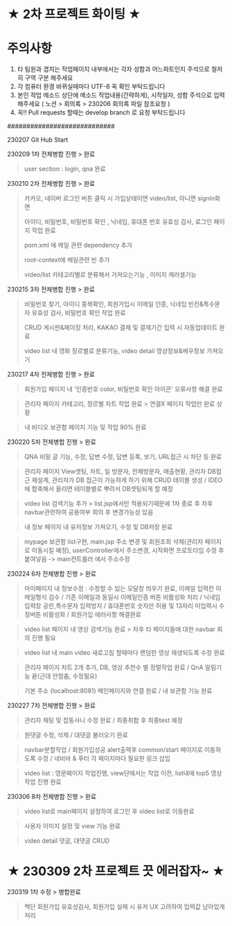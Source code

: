 # ★ 2차 프로젝트 화이팅 ★

# 주의사항
1. 타 팀원과 겹치는 작업페이지 내부에서는 각자 성함과 어느파트인지 주석으로 철저히 구역 구분 해주세요
2. 각 컴퓨터 환경 바뀌실때마다 UTF-8 꼭 확인 부탁드립니다
3. 본인 작업 메소드 상단에 메소드 작업내용(간략하게), 시작일자, 성함 주석으로 입력해주세요 ( 노션 > 회의록 > 230206 회의록 파일 참조요청 )
4. 꼭!! Pull requests 할때는 develop branch 로 요청 부탁드립니다

############################

230207 Git Hub Start

230209 1차 전체병합 진행 > 완료
> user section : login, qna 완료
  
230210 2차 전체병합 진행 > 완료
> 카카오, 네이버 로그인 버튼 클릭 시 가입상태이면 video/list, 아니면 signin화면
> 
> 아이디, 비밀번호, 비밀번호 확인 , 닉네임, 휴대폰 번호 유효성 검사, 로그인 페이지 작업 완료
> 
> pom.xml 에 메일 관련 dependency 추가
> 
> root-context에 메일관련 빈 추가
> 
> video/list 카테고리별로 분류해서 가져오는기능 , 이미지 캐러셀기능
  
230215 3차 전체병합 진행 > 완료
> 비밀번호 찾기, 아이디 중복확인, 회원가입시 이메일 인증, 닉네임 빈칸&특수문자 유효성 검사, 비밀번호 확인 작업 완료
> 
> CRUD 게시판&페이징 처리, KAKAO 결제 및 결제기간 입력 시 자동업데이트 완료
> 
> video list 내 영화 장르별로 분류기능, video detail 영상정보&배우정보 가져오기 

230217 4차 전체병합 진행 > 완료
> 회원가입 페이지 내 '인증번호 color, 비밀번호 확인 아이콘' 오류사항 해결 완료

> 관리자 페이지 카테고리, 장르별 차트 작업 완료 > 연결X 페이지 작업만 완료 상황

> 내 비디오 보관함 페이지 기능 및 작업 90% 완료

230220 5차 전체병합 진행 > 완료
> QNA 비밀 글 기능, 수정, 답변 수정, 답변 등록, 보기, URL접근 시 차단 등 완료

> 관리자 페이지 View셋팅, 차트, 일 방문자, 전체방문자, 매출현황, 관리자 DB접근 재설계, 관리자가 DB 접근이 가능하게 하기 위해 CRUD 테이블 생성 / IDEO에 함축해서 올리면 테이블별로 뿌려서 DB셋팅되게 할 예정

> video list 검색기능 추가 > list.jsp에서만 적용되기때문에 1차 종료 후 차후 navbar관련하여 공용여부 회의 후 변경가능성 있음

> 내 정보 페이지 내 유저정보 가져오기, 수정 및 DB저장 완료

> mypage 보관함 list구현, main.jsp 주소 변경 및 회원조회 삭제(관리자 페이지로 이동시킬 예정), userController에서 주소변경, 시작화면 프로토타입 수정 후 붙여넣음 -> main컨트롤러 에서 주소수정

230224 6차 전체병합 진행 > 완료
> 마이페이지 내 정보수정 : 수정할 수 있는 모달창 띄우기 완료, 이메일 입력칸 이메일형식 검수 / 기존 이메일과 동일시 이메일인증 버튼 비활성화 처리 / 닉네임 입력창 공란,특수문자 입력방지 / 휴대폰번호 숫자만 허용 및 13자리 미입력시 수정버튼 비활성화 / 회원가입 에러사항 해결완료

> video list 페이지 내 영상 검색기능 완료 > 차후 타 페이지들에 대한 navbar 회의 진행 필요

> video list 내 main video 새로고침 할때마다 랜덤한 영상 재생되도록 수정 완료

> 관리자 페이지 차트 2개 추가, DB, 영상 추천수 별 정렬작업 완료 / QnA 알림기능 끝(근데 안멈춤, 수정필요)

> 기본 주소 (localhost:8081) 메인페이지와 연결 완료 / 내 보관함 기능 완료

230227 7차 전체병합 진행 > 완료
> 관리자 채팅 및 잡동사니 수정 완료 / 최종취합 후 최종test 예정

> 원댓글 수정, 삭제 / 대댓글 불러오기 완료

> navbar분할작업 / 회원가입성공 alert출력후 common/start 페이지로 이동하도록 수정 / 네비바 & 푸터 각 페이지마다 필요한 링크 삽입

> video list : 영문페이지 작업진행, view단에서는 작업 이전, list내에 top5 영상작업 진행 완료

230306 8차 전체병합 진행 > 완료
> video list로 main페이지 설정하여 로그인 후 video list로 이동완료

> 사용자 이미지 설정 및 view 기능 완료

> video detail 댓글, 대댓글 CRUD 


# ★ 230309 2차 프로젝트 끗 에러잡자~ ★

230319 1차 수정 > 병합완료
> 백단 회원가입 유효성검사, 회원가입 실패 시 유저 UX 고려하여 입력값 남아있게 처리
